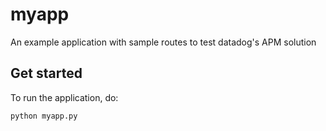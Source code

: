 # myapp
An example application with sample routes to test datadog's APM solution
## Get started
To run the application, do:
```
python myapp.py
```
